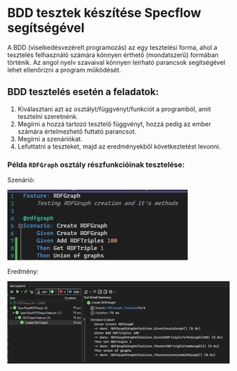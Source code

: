 # BDD tesztek készítése Specflow segítségével

A BDD (viselkedésvezérelt programozás) az egy tesztelési forma, ahol a tesztelés felhasználó számára könnyen érthető (mondatszerű) formában történik. Az angol nyelv szavaival könnyen leírható parancsok segítségével lehet ellenőrizni a program működését.

## BDD tesztelés esetén a feladatok:

1. Kiválasztani azt az osztályt/függvényt/funkciót a programból, amit tesztelni szeretnénk.
2. Megírni a hozzá tartozó tesztelő függvényt, hozzá pedig az ember számára értelmezhető futtató parancsot.
3. Megírni a szenáriókat.
4. Lefuttatni a teszteket, majd az eredményekből következtetést levonni.

### Példa `RDFGraph` osztály részfunkcióinak tesztelése:

Szenárió:

![scenario](/doc/pics/product_bdd_pic1.png)

Eredmény:

![result](/doc/pics/product_bdd_pic2.png)
